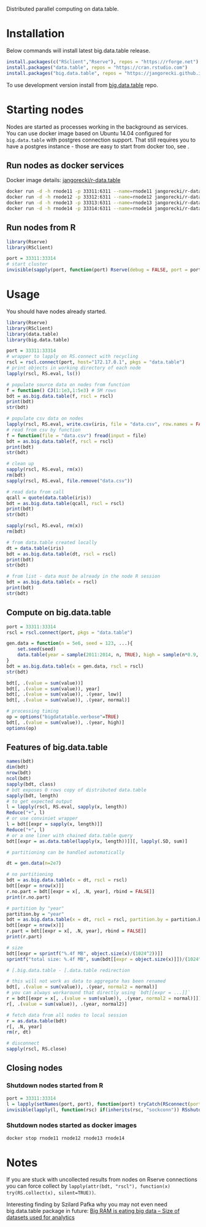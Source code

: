 Distributed parallel computing on data.table.  

# Installation

Below commands will install latest big.data.table release.  

```r
install.packages(c("RSclient","Rserve"), repos = "https://rforge.net")
install.packages("data.table", repos = "https://cran.rstudio.com")
install.packages("big.data.table", repos = "https://jangorecki.github.io/big.data.table")
```

To use development version install from [big.data.table](https://gitlab.com/jangorecki/big.data.table) repo.  

# Starting nodes

Nodes are started as processes working in the background as services.  
You can use docker image based on Ubuntu 14.04 configured for `big.data.table` with postgres connection support. That still requires you to have a postgres instance - those are easy to start from docker too, see []().  

## Run nodes as docker services

Docker image details: [jangorecki/r-data.table](https://hub.docker.com/r/jangorecki/r-data.table)

```sh
docker run -d -h rnode11 -p 33311:6311 --name=rnode11 jangorecki/r-data.table-pg
docker run -d -h rnode12 -p 33312:6311 --name=rnode12 jangorecki/r-data.table-pg
docker run -d -h rnode13 -p 33313:6311 --name=rnode13 jangorecki/r-data.table-pg
docker run -d -h rnode14 -p 33314:6311 --name=rnode14 jangorecki/r-data.table-pg
```

## Run nodes from R

```r
library(Rserve)
library(RSclient)

port = 33311:33314
# start cluster
invisible(sapply(port, function(port) Rserve(debug = FALSE, port = port, args = c("--no-save"))))
```

# Usage

You should have nodes already started.

```r
library(Rserve)
library(RSclient)
library(data.table)
library(big.data.table)

port = 33311:33314
# wrapper to lapply on RS.connect with recycling
rscl = rscl.connect(port, host="172.17.0.1", pkgs = "data.table")
# print objects in working directory of each node
lapply(rscl, RS.eval, ls())

# populate source data on nodes from function
f = function() CJ(1:1e3,1:5e3) # 5M rows
bdt = as.big.data.table(f, rscl = rscl)
print(bdt)
str(bdt)

# populate csv data on nodes
lapply(rscl, RS.eval, write.csv(iris, file = "data.csv", row.names = FALSE))
# read from csv by function
f = function(file = "data.csv") fread(input = file)
bdt = as.big.data.table(f, rscl = rscl)
print(bdt)
str(bdt)

# clean up
sapply(rscl, RS.eval, rm(x))
rm(bdt)
sapply(rscl, RS.eval, file.remove("data.csv"))

# read data from call
qcall = quote(data.table(iris))
bdt = as.big.data.table(qcall, rscl = rscl)
print(bdt)
str(bdt)

sapply(rscl, RS.eval, rm(x))
rm(bdt)

# from data.table created locally
dt = data.table(iris)
bdt = as.big.data.table(dt, rscl = rscl)
print(bdt)
str(bdt)

# from list - data must be already in the node R session
bdt = as.big.data.table(x = rscl)
print(bdt)
str(bdt)
```

## Compute on big.data.table

```r
port = 33311:33314
rscl = rscl.connect(port, pkgs = "data.table")

gen.data = function(n = 5e6, seed = 123, ...){
    set.seed(seed)
    data.table(year = sample(2011:2014, n, TRUE), high = sample(n*0.9, n, TRUE), normal = sample(n*0.1, n, TRUE), low = sample(letters, n, TRUE), value = rnorm(n))
}
bdt = as.big.data.table(x = gen.data, rscl = rscl)
str(bdt)

bdt[, .(value = sum(value))]
bdt[, .(value = sum(value)), year]
bdt[, .(value = sum(value)), .(year, low)]
bdt[, .(value = sum(value)), .(year, normal)]

# processing timing
op = options("bigdatatable.verbose"=TRUE)
bdt[, .(value = sum(value)), .(year, high)]
options(op)
```

## Features of big.data.table

```r
names(bdt)
dim(bdt)
nrow(bdt)
ncol(bdt)
sapply(bdt, class)
# bdt exposes 0 rows copy of distributed data.table
sapply(bdt, length)
# to get expected output
l = lapply(rscl, RS.eval, sapply(x, length))
Reduce("+", l)
# or use conviniet wrapper
l = bdt[[expr = sapply(x, length)]]
Reduce("+", l)
# or a one liner with chained data.table query
bdt[[expr = as.data.table(lapply(x, length))]][, lapply(.SD, sum)]

# partitioning can be handled automatically

dt = gen.data(n=2e7)

# no partitioning
bdt = as.big.data.table(x = dt, rscl = rscl)
bdt[[expr = nrow(x)]]
r.no.part = bdt[[expr = x[, .N, year], rbind = FALSE]]
print(r.no.part)

# partition by "year"
partition.by = "year"
bdt = as.big.data.table(x = dt, rscl = rscl, partition.by = partition.by)
bdt[[expr = nrow(x)]]
r.part = bdt[[expr = x[, .N, year], rbind = FALSE]]
print(r.part)

# size
bdt[[expr = sprintf("%.4f MB", object.size(x)/(1024^2))]]
sprintf("total size: %.4f MB", sum(bdt[[expr = object.size(x)]])/(1024^2))

# [.big.data.table - [.data.table redirection

# this will not work as data to aggregate has been renamed
bdt[, .(value = sum(value)), .(year, normal2 = normal)]
# you can always workaround that directly using `bdt[[expr = ...]]`
r = bdt[[expr = x[, .(value = sum(value)), .(year, normal2 = normal)]]]
r[, .(value = sum(value)), .(year, normal2)]

# fetch data from all nodes to local session
r = as.data.table(bdt)
r[, .N, year]
rm(r, dt)

# disconnect
sapply(rscl, RS.close)
```

## Closing nodes

### Shutdown nodes started from R

```r
port = 33311:33314
l = lapply(setNames(port, port), function(port) tryCatch(RSconnect(port = port), error = function(e) e, warning = function(w) w))
invisible(lapply(l, function(rsc) if(inherits(rsc, "sockconn")) RSshutdown(rsc)))
```

### Shutdown nodes started as docker images

```sh
docker stop rnode11 rnode12 rnode13 rnode14
```

# Notes

If you are stuck with uncollected results from nodes on Rserve connections you can force collect by `lapply(attr(bdt, "rscl"), function(x) try(RS.collect(x), silent=TRUE))`.  
  
Interesting finding by Szilard Pafka why you may not even need big.data.table package in future: [Big RAM is eating big data – Size of datasets used for analytics](http://datascience.la/big-ram-is-eating-big-data-size-of-datasets-used-for-analytics/)  
